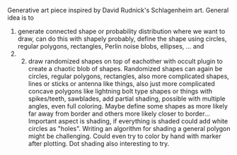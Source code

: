 Generative art piece inspired by David Rudnick's Schlagenheim art. General idea is to
1) generate connected shape or probability distribution where we want to draw, can do this with shapely probably, define the shape using circles, regular polygons, rectangles, Perlin noise blobs, ellipses, ... and
2) 2) draw randomized shapes on top of eachother with occult plugin to create a chaotic blob of shapes. Randomized shapes can again be circles, regular polygons, rectangles, also more complicated shapes, lines or sticks or antenna like things, also just more complicated concave polygons like lightning bolt type shapes or things with spikes/teeth, sawblades, add partial shading, possible with multiple angles, even full coloring. Maybe define some shapes as more likely far away from border and others more likely closer to border... 
Important aspect is shading, if everything is shaded could add white circles as "holes". Writing an algorithm for shading a general polygon might be challenging. Could even try to color by hand with marker after plotting. Dot shading also interesting to try.